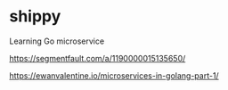 # shippy

Learning Go microservice

https://segmentfault.com/a/1190000015135650/

https://ewanvalentine.io/microservices-in-golang-part-1/